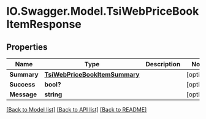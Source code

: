 # IO.Swagger.Model.TsiWebPriceBookItemResponse
## Properties

Name | Type | Description | Notes
------------ | ------------- | ------------- | -------------
**Summary** | [**TsiWebPriceBookItemSummary**](TsiWebPriceBookItemSummary.md) |  | [optional] 
**Success** | **bool?** |  | [optional] 
**Message** | **string** |  | [optional] 

[[Back to Model list]](../README.md#documentation-for-models) [[Back to API list]](../README.md#documentation-for-api-endpoints) [[Back to README]](../README.md)

